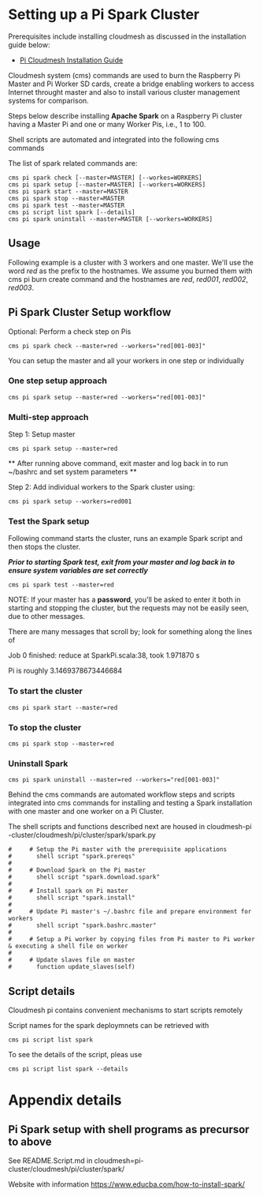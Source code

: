 # Setting up a Pi Spark Cluster

Prerequisites include installing cloudmesh as discussed in the installation
 guide below:

* [Pi Cloudmesh Installation Guide](/README.md#installation)

Cloudmesh system (cms) commands are used to burn the Raspberry Pi Master and Pi
 Worker SD
 cards, create a bridge enabling workers to access Internet throught master and
  also to install various
  cluster management systems for comparison.
    
  Steps below describe installing **Apache Spark** on a Raspberry Pi
   cluster
   having a Master
  Pi and one or many Worker Pis, i.e., 1 to 100.
  

Shell scripts are automated and integrated into the following cms commands

The list of spark related commands are:

```
cms pi spark check [--master=MASTER] [--workes=WORKERS]
cms pi spark setup [--master=MASTER] [--workers=WORKERS]
cms pi spark start --master=MASTER
cms pi spark stop --master=MASTER
cms pi spark test --master=MASTER
cms pi script list spark [--details]
cms pi spark uninstall --master=MASTER [--workers=WORKERS]
```

## Usage

Following example is a cluster with 3 workers and one master.
We'll use the word *red* as the prefix to the hostnames. We assume you
 burned them with cms pi burn create command and the hostnames are
*red*, *red001*, *red002*, *red003*.

##  Pi Spark Cluster Setup workflow


Optional: Perform a check step on Pis
```
cms pi spark check --master=red --workers="red[001-003]" 
```

You can setup the master and all your workers in one step or individually

### One step setup approach

```
cms pi spark setup --master=red --workers="red[001-003]" 
```

### Multi-step approach
Step 1:  Setup master

```
cms pi spark setup --master=red 
```
** After running above command, exit master and log back in to run ~/bashrc
 and set system parameters **


Step 2: Add individual workers to the Spark cluster using:

```
cms pi spark setup --workers=red001 
```

### Test the Spark setup

Following command starts the cluster, runs an example Spark script and then
 stops the cluster.
 
 ***Prior to starting Spark test, exit from your master and log back in to
  ensure
  system variables are set correctly***
 
```
cms pi spark test --master=red
```
NOTE: If your master has a **password**, you'll be asked to enter it both in
 starting and stopping the cluster, but
 the requests
 may not be easily seen, due to other messages.
 
 There are many messages that scroll by; look for something along the lines of
 
 Job 0 finished: reduce at SparkPi.scala:38, took 1.971870 s
 
Pi is roughly 3.1469378673446684


### To start the cluster

```
cms pi spark start --master=red
```

### To stop the cluster

```
cms pi spark stop --master=red
```

### Uninstall Spark

```
cms pi spark uninstall --master=red --workers="red[001-003]"
```

Behind the cms commands are automated workflow steps and scripts integrated
 into cms
 commands for installing and testing a Spark installation with one master and
  one worker on a Pi
  Cluster.  
  
  The shell scripts and functions described next are housed in cloudmesh-pi
  -cluster/cloudmesh/pi/cluster/spark/spark.py


  
    #     # Setup the Pi master with the prerequisite applications
    #       shell script "spark.prereqs"
    #
    #     # Download Spark on the Pi master
    #       shell script "spark.download.spark"
    #
    #     # Install spark on Pi master
    #       shell script "spark.install"
    #
    #     # Update Pi master's ~/.bashrc file and prepare environment for workers
    #       shell script "spark.bashrc.master"
    #
    #     # Setup a Pi worker by copying files from Pi master to Pi worker & executing a shell file on worker
    #
    #     # Update slaves file on master
    #       function update_slaves(self)



## Script details

Cloudmesh pi contains convenient mechanisms to start scripts remotely

Script names for the spark deploymnets can  be retrieved with

```
cms pi script list spark
```

To see the details of the script, pleas use

```
cms pi script list spark --details
```


# Appendix details

## Pi Spark setup with shell programs as precursor to above

See README.Script.md
in cloudmesh=pi-cluster/cloudmesh/pi/cluster/spark/

Website with information <https://www.educba.com/how-to-install-spark/>


 
